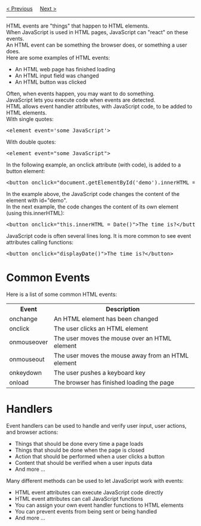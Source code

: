 <a href="/JS/Objects.md">&lt; Previous</a>
&nbsp;&nbsp;&nbsp;
<a href="/JS/Strings/Main.md">Next &gt;</a>
<hr>
HTML events are "things" that happen to HTML elements.
<br>
When JavaScript is used in HTML pages, JavaScript can "react" on these events.
<br>
An HTML event can be something the browser does, or something a user does.
<br>
Here are some examples of HTML events:
<ul>
  <li>An HTML web page has finished loading</li>
  <li>An HTML input field was changed</li>
  <li>An HTML button was clicked</li>
</ul>
Often, when events happen, you may want to do something.
<br>
JavaScript lets you execute code when events are detected.
<br>
HTML allows event handler attributes, with JavaScript code, to be added to HTML elements.
<br>
With single quotes:
<pre>&lt;element event='some JavaScript'&gt;</pre>
With double quotes:
<pre>&lt;element event="some JavaScript"&gt;</pre>
In the following example, an onclick attribute (with code), is added to a button element:
<pre>&lt;button onclick="document.getElementById('demo').innerHTML = Date()"&gt;The time is?&lt;/button&gt;</pre>
In the example above, the JavaScript code changes the content of the element with id="demo".
<br>
In the next example, the code changes the content of its own element (using this.innerHTML):
<pre>&lt;button onclick="this.innerHTML = Date()"&gt;The time is?&lt;/button&gt;</pre>
JavaScript code is often several lines long. It is more common to see event attributes calling functions:
<pre>&lt;button onclick="displayDate()"&gt;The time is?&lt;/button&gt;</pre>
<h1>Common Events</h1>
Here is a list of some common HTML events:
<table class="ws-table-all">
  <tr>
    <th>Event</th>
    <th>Description</th>
  </tr>
  <tr>
    <td>onchange</td>
    <td>An HTML element has been changed</td>
  </tr>
  <tr>
    <td>onclick</td>
    <td>The user clicks an HTML element</td>
  </tr>
  <tr>
    <td>onmouseover</td>
    <td>The user moves the mouse over an HTML element</td>
  </tr>
  <tr>
    <td>onmouseout</td>
    <td>The user moves the mouse away from an HTML element</td>
  </tr>
  <tr>
    <td>onkeydown</td>
    <td>The user pushes a keyboard key</td>
  </tr>
  <tr>
    <td>onload</td>
    <td>The browser has finished loading the page</td>
  </tr>
</table>
<h1>Handlers</h1>
Event handlers can be used to handle and verify user input, user actions, and browser actions:
<ul>
  <li>Things that should be done every time a page loads</li>
  <li>Things that should be done when the page is closed</li>
  <li>Action that should be performed when a user clicks a button</li>
  <li>Content that should be verified when a user inputs data</li>
  <li>And more ...</li>
</ul>
Many different methods can be used to let JavaScript work with events:
<ul>
  <li>HTML event attributes can execute JavaScript code directly</li>
  <li>HTML event attributes can call JavaScript functions</li>
  <li>You can assign your own event handler functions to HTML elements</li>
  <li>You can prevent events from being sent or being handled</li>
  <li>And more ...</li>
</ul>
